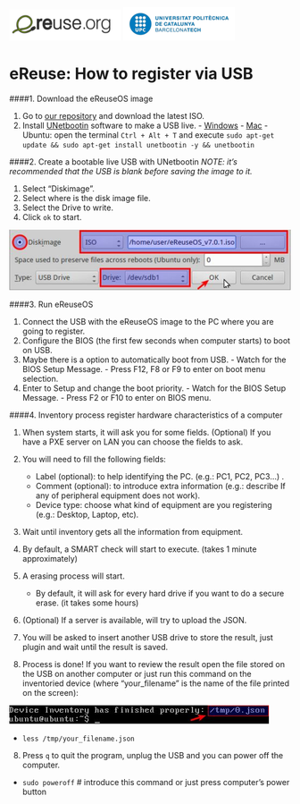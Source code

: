 ![eReuselogo](./images/eReuse_logo_200.png)
![UPClogo](./images/UPC_logo_200.png)

# eReuse: How to register via USB 

####1. Download the eReuseOS image
  1. Go to [our repository](https://github.com/eReuse/workbench/releases/latest) and download the latest ISO.
  2. Install [UNetbootin](https://unetbootin.github.io/) software to make a USB live.
    - [Windows](https://launchpad.net/unetbootin/trunk/613/+download/unetbootin-windows-613.exe)
    - [Mac](https://launchpad.net/unetbootin/trunk/613/+download/unetbootin-mac-613.zip)
    - Ubuntu: open the terminal `Ctrl + Alt + T` and execute `sudo apt-get update && sudo apt-get install unetbootin -y && unetbootin`

####2. Create a bootable live USB with UNetbootin
*NOTE: it’s recommended that the USB is blank before saving the image to it.*
  1. Select “Diskimage”.
  2. Select where is the disk image file.
  3. Select the Drive to write.
  4. Click `ok` to start.

  ![UNetbootinexample](./images/UNetbootin_example.png)

####3. Run eReuseOS
  1. Connect the USB with the eReuseOS image to the PC where you are going to register.
  2. Configure the BIOS (the first few seconds when computer starts) to boot on USB.
  1. Maybe there is a option to automatically boot from USB.
    - Watch for the BIOS Setup Message.
    - Press F12, F8 or F9 to enter on boot menu selection.
  2. Enter to Setup and change the boot priority.
    - Watch for the BIOS Setup Message. 
    - Press F2 or F10 to enter on BIOS menu. 

####4. Inventory process register hardware characteristics of a computer
1. When system starts, it will ask you for some fields.
   (Optional) If you have a PXE server on LAN you can choose the fields to ask.

2. You will need to fill the following fields:
   - Label (optional): to help identifying the PC. (e.g.: PC­1, PC­2, PC­3...) .
   - Comment (optional): to introduce extra information (e.g.: describe If any of peripheral equipment does not work).
   - Device type: choose what kind of equipment are you registering (e.g.: Desktop, Laptop, etc).

3. Wait until inventory gets all the information from equipment.

4. By default, a SMART check will start to execute. (takes 1 minute approximately)

5. A erasing process will start.
    - By default, it will ask for every hard drive if you want to do a secure erase. (it takes some hours)
    
6. (Optional) If a server is available, will try to upload the JSON.

5. You will be asked to insert another USB drive to store the result, just plug­in and wait until the result is saved.

7. Process is done! If you want to review the result open the file stored on the USB on another computer or just run this command on the inventoried device (where “your_filename” is the name of the file printed on the screen):

  ![jsondevice](./images/json_erwb.png)
  - `less /tmp/your_filename.json`

8. Press `q` to quit the program, unplug the USB and you can power off the computer.
  - `sudo poweroff`  # introduce this command or just press computer’s power button 

